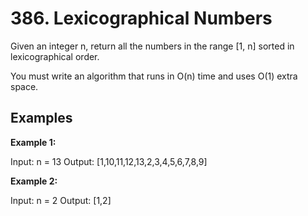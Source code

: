 # 386. Lexicographical Numbers
Given an integer n, return all the numbers in the range [1, n] sorted in lexicographical order.

You must write an algorithm that runs in O(n) time and uses O(1) extra space. 

## Examples

**Example 1:**

Input: n = 13
Output: [1,10,11,12,13,2,3,4,5,6,7,8,9]


**Example 2:**

Input: n = 2
Output: [1,2]